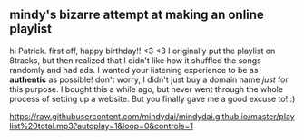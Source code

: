 ## mindy's bizarre attempt at making an online playlist

hi Patrick. first off, happy birthday!! <3 <3 I originally put the playlist on 8tracks, but then realized that I didn't like how it shuffled the songs randomly and had ads. I wanted your listening experience to be as **authentic** as possible! don't worry, I didn't just buy a domain name _just_ for this purpose. I bought this a while ago, but never went through the whole process of setting up a website. But you finally gave me a good excuse to! :)


https://raw.githubusercontent.com/mindydai/mindydai.github.io/master/playlist%20total.mp3?autoplay=1&loop=0&controls=1

